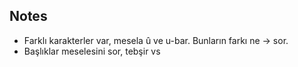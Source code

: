 ## Notes

- Farklı karakterler var, mesela û ve u-bar. Bunların farkı ne -> sor.
- Başlıklar meselesini sor, tebşir vs
